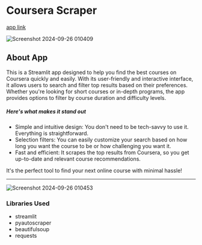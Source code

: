 # Coursera Scraper 

<a href="https://coursera-scraper-nishant-maity.streamlit.app/">app link</a>

![Screenshot 2024-09-26 010409](https://github.com/user-attachments/assets/201f6c44-faba-4738-9987-0c92da6c4a48)

<h2>About App</h2>
    
<p>This is a Streamlit app designed to help you find the best courses on Coursera quickly and easily. With its user-friendly and interactive interface, it allows users to search and filter top results based on their preferences. Whether you're looking for short courses or in-depth programs, the app provides options to filter by course duration and difficulty levels.</p>
    <h5>Here's what makes it stand out</h5>
    <ul>
        <li>Simple and intuitive design: You don't need to be tech-savvy to use it. Everything is straightforward.</li>
        <li>Selection filters: You can easily customize your search based on how long you want the course to be or how challenging you want it.</li>
        <li>Fast and efficient: It scrapes the top results from Coursera, so you get up-to-date and relevant course recommendations.</li>
    </ul>
    <p>It's the perfect tool to find your next online course with minimal hassle!</p>

<hr>


![Screenshot 2024-09-26 010453](https://github.com/user-attachments/assets/bc644f6c-a222-4bdd-bc23-200a8766b6a2)

<h3>Libraries Used</h3>
<ul>
    <li>streamlit</li>
    <li>pyautoscraper</li>
    <li>beautifulsoup</li>
    <li>requests</li>
</ul>

